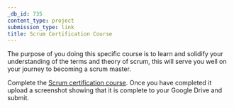 ```yaml
---
_db_id: 735
content_type: project
submission_type: link
title: Scrum Certification Course
---
```


The purpose of you doing this specific course is to learn and solidify your understanding of the terms and theory of scrum, this will serve you well on your journey to becoming a scrum master.

Complete the [Scrum certification course](https://www.udemy.com/course/scrum-certification/). Once you have completed it upload a screenshot showing that it is complete to your Google Drive and submit.